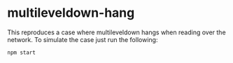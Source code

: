 # multileveldown-hang

This reproduces a case where multileveldown hangs when reading over the network.
To simulate the case just run the following:

```sh
npm start
```
